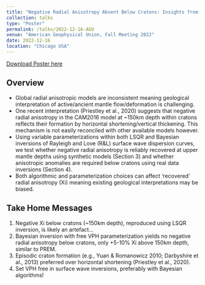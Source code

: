 ```yaml
---
title: "Negative Radial Anisotropy Absent Below Cratons: Insights from Bayesian Inversion"
collection: talks
type: "Poster"
permalink: /talks/2022-12-16-AGU
venue: "American Geophysical Union, Fall Meeting 2022"
date: 2022-12-16
location: "Chicago USA"
---
```


<a href='/files/AGU22_Poster_AB_V2.pdf'>Download Poster here</a>

## Overview

* Global radial anisotropic models are inconsistent meaning geological interpretation of active/ancient mantle flow/deformation is challenging.
* One recent interpretation (Priestley et al., 2020) suggests that negative radial anisotropy in the CAM2016 model at ~150km depth within cratons reflects their formation by horizontal shortening/vertical thickening. This mechanism is not easily reconciled with other available models however.
* Using variable parameterizations within both LSQR and Bayesian inversions of Rayleigh and Love (R&L) surface wave dispersion curves, we test whether negative radial anisotropy is reliably recovered at upper mantle depths using synthetic models (Section 3) and whether anisotropic anomalies are required below cratons using real data inversions (Section 4).
* Both algorithmic and parameterization choices can affect ‘recovered’ radial anisotropy (Xi) meaning existing geological interpretations may be biased.



## Take Home Messages

1. Negative Xi below cratons (~150km depth), reproduced using LSQR inversion, is likely an artefact...
2. Bayesian inversion with free VPH parameterization yields no negative radial anisotropy below cratons, only +5-10% Xi above 150km depth, similar to PREM.
3. Episodic craton formation (e.g., Yuan & Romanowicz 2010; Darbyshire et al., 2013) preferred over horizontal shortening (Priestley et al., 2020).
4. Set VPH free in surface wave inversions, preferably with Bayesian algorithms!
